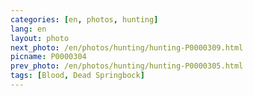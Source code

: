 ```yaml
---
categories: [en, photos, hunting]
lang: en
layout: photo
next_photo: /en/photos/hunting/hunting-P0000309.html
picname: P0000304
prev_photo: /en/photos/hunting/hunting-P0000305.html
tags: [Blood, Dead Springbock]
---
```

